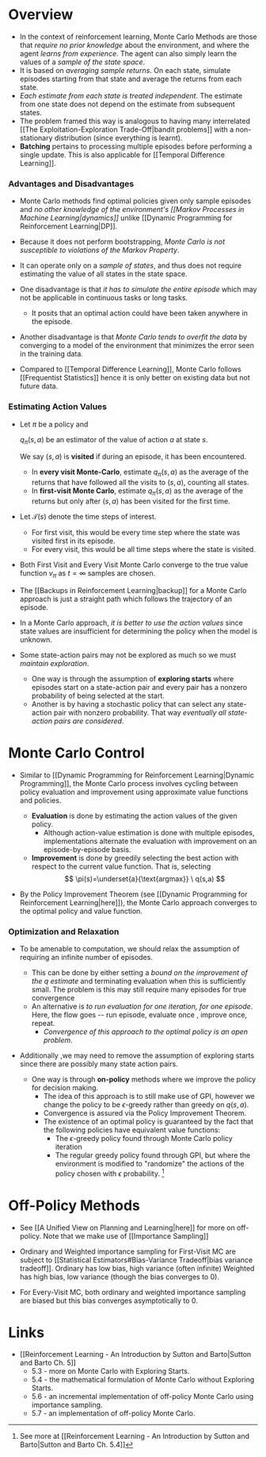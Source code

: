 # Overview
* In the context of reinforcement learning, Monte Carlo Methods are those that *require no prior knowledge* about the environment, and where the agent *learns from experience*. The agent can also simply learn the values of a *sample of the state space*.
* It is based on *averaging sample returns*. On each state, simulate episodes starting from that state and average the returns from each state. 
* *Each estimate from each state is treated independent*. The estimate from one state does not depend on the estimate from subsequent states. 
* The problem framed this way is analogous to having many interrelated [[The Exploitation-Exploration Trade-Off|bandit problems]] with a non-stationary distribution (since everything is learnt).
* **Batching** pertains to processing multiple episodes before performing a single update. This is also applicable for [[Temporal Difference Learning]]. 

### Advantages and Disadvantages
* Monte Carlo methods find optimal policies given only sample episodes and *no other knowledge of the environment's [[Markov Processes in Machine Learning|dynamics]]* unlike [[Dynamic Programming for Reinforcement Learning|DP]]. 
* Because it does not perform bootstrapping, *Monte Carlo is not susceptible to violations of the Markov Property*.
* It can operate only on a *sample of states*, and thus does not require estimating the value of all states in the state space.

* One disadvantage is that *it has to simulate the entire episode* which may not be applicable in continuous tasks or long tasks.
	* It posits that an optimal action could have been taken anywhere in the episode.
* Another disadvantage is that *Monte Carlo tends to overfit the data* by converging to a model of the environment that minimizes the error seen in the training data.
* Compared to [[Temporal Difference Learning]], Monte Carlo follows [[Frequentist Statistics]] hence it is only better on existing data but not future data.

### Estimating Action Values
* Let $\pi$ be a policy and 
  
  $q_{\pi}(s,a)$ be an estimator of the value of action $a$ at state $s$. 
  
  We say $(s,a)$ is **visited** if during an episode, it has been encountered.
	* In **every visit Monte-Carlo**, estimate $q_{\pi}(s,a)$ as the average of the returns that have followed all the visits to $(s,a)$, counting all states. 
	* In **first-visit Monte Carlo**, estimate $q_{\pi}(s,a)$ as the average of the returns but only after $(s,a)$ has been visited for the first time.

* Let $\mathcal{T}(s)$ denote the time steps of interest. 
	* For first visit, this would be every time step where the state was visited first in its episode.
	* For every visit, this would be all time steps where the state is visited.

* Both First Visit and Every Visit Monte Carlo converge to the true value function $v_\pi$ as $t=\infty$ samples are chosen.
* The [[Backups in Reinforcement Learning|backup]] for a Monte Carlo approach is just a straight path which follows the trajectory of an episode.

* In a Monte Carlo approach, *it is better to use the action values* since state values are insufficient for determining the policy when the model is unknown. 

* Some state-action pairs may not be explored as much so we must *maintain exploration*. 
	* One way is through the assumption of **exploring starts** where episodes start on a state-action pair and every pair has a nonzero probability of being selected at the start.
	* Another is by having a stochastic policy that can select any state-action pair with nonzero probability. That way *eventually all state-action pairs are considered*.
# Monte Carlo Control
* Similar to [[Dynamic Programming for Reinforcement Learning|Dynamic Programming]], the Monte Carlo process involves cycling between policy evaluation and improvement using approximate value functions and policies.
	* **Evaluation** is done by estimating the action values of the given policy.
		* Although action-value estimation is done with multiple episodes, implementations alternate the evaluation with improvement on an episode-by-episode basis.
	* **Improvement** is done by greedily selecting the best action with respect to the current value function. That is, selecting
	  $$
	  \pi(s)=\underset{a}{\text{argmax}} \ q(s,a)
	  $$
	  

* By the Policy Improvement Theorem (see [[Dynamic Programming for Reinforcement Learning|here]]), the Monte Carlo approach converges to the optimal policy and value function.

### Optimization and Relaxation
* To be amenable to computation, we should relax the assumption of requiring an infinite number of episodes.
	* This can be done by either setting a *bound on the improvement of the $q$ estimate* and terminating evaluation when this is sufficiently small. The problem is this may still require many episodes for true convergence
	* An alternative is *to run evaluation for one iteration, for one episode*. Here, the flow goes -- run episode, evaluate once , improve once, repeat.
		* *Convergence of this approach to the optimal policy is an open problem*.

* Additionally ,we may need to remove the assumption of exploring starts since there are possibly many state action pairs.
	* One way is through **on-policy** methods where we improve the policy for decision making.
		* The idea of this approach is to still make use of GPI, however we change the policy to be $\epsilon$-greedy rather than greedy on $q(s,a)$.
		* Convergence is assured via the Policy Improvement Theorem.
		* The existence of an optimal policy is guaranteed by the fact that the following policies have equivalent value functions:
			* The $\epsilon$-greedy policy found through Monte Carlo policy iteration
			* The regular greedy policy found through GPI, but where the environment is modified to "randomize" the actions of the policy chosen with $\epsilon$ probability. [^1]

[^1]: See more at [[Reinforcement Learning - An Introduction by Sutton and Barto|Sutton and Barto Ch. 5.4]]
# Off-Policy Methods
* See [[A Unified View on Planning and Learning|here]] for more on off-policy. Note that we make use of [[Importance Sampling]] 

* Ordinary and Weighted importance sampling for First-Visit MC are subject to [[Statistical Estimators#Bias-Variance Tradeoff|bias variance tradeoff]]. Ordinary has low bias, high variance (often infinite) Weighted has high bias, low variance (though the bias converges to $0$).
* For Every-Visit MC, both ordinary and weighted importance sampling  are biased but this bias converges asymptotically to $0$.

# Links
* [[Reinforcement Learning - An Introduction by Sutton and Barto|Sutton and Barto Ch. 5]] 
	* 5.3 - more on Monte Carlo with Exploring Starts.
	* 5.4 - the mathematical formulation of Monte Carlo without Exploring Starts.
	* 5.6 - an incremental implementation of off-policy Monte Carlo using importance sampling.
	* 5.7 - an implementation of off-policy Monte Carlo.
